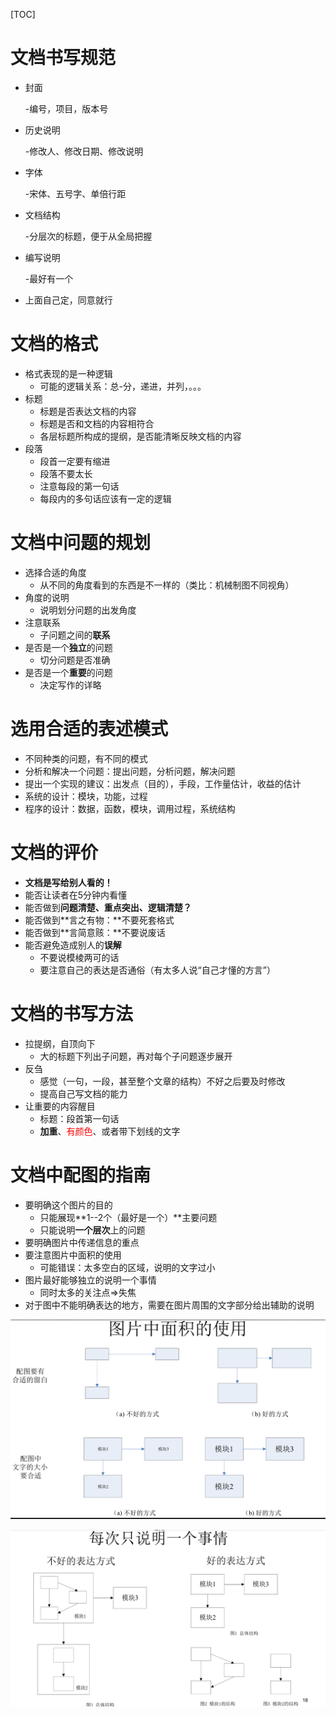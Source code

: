 [TOC]

# 文档书写规范

- 封面

  -编号，项目，版本号

- 历史说明

  -修改人、修改日期、修改说明

- 字体

  -宋体、五号字、单倍行距

- 文档结构

  -分层次的标题，便于从全局把握

- 编写说明

  -最好有一个

- 上面自己定，同意就行

# 文档的格式

- 格式表现的是一种逻辑
  - 可能的逻辑关系：总-分，递进，并列，。。。
- 标题
  - 标题是否表达文档的内容
  - 标题是否和文档的内容相符合
  - 各层标题所构成的提纲，是否能清晰反映文档的内容
- 段落
  - 段首一定要有缩进
  - 段落不要太长
  - 注意每段的第一句话
  - 每段内的多句话应该有一定的逻辑

# 文档中问题的规划

- 选择合适的角度
  - 从不同的角度看到的东西是不一样的（类比：机械制图不同视角）
- 角度的说明
  - 说明划分问题的出发角度
- 注意联系
  - 子问题之间的**联系**
- 是否是一个**独立**的问题
  - 切分问题是否准确
- 是否是一个**重要**的问题
  - 决定写作的详略

# 选用合适的表述模式

- 不同种类的问题，有不同的模式
- 分析和解决一个问题：提出问题，分析问题，解决问题
- 提出一个实现的建议：出发点（目的），手段，工作量估计，收益的估计
- 系统的设计：模块，功能，过程
- 程序的设计：数据，函数，模块，调用过程，系统结构

# 文档的评价

- **文档是写给别人看的！**
- 能否让读者在5分钟内看懂
- 能否做到**问题清楚、重点突出、逻辑清楚？**
- 能否做到**言之有物：**不要死套格式
- 能否做到**言简意赅：**不要说废话
- 能否避免造成别人的**误解**
  - 不要说模棱两可的话
  - 要注意自己的表达是否通俗（有太多人说“自己才懂的方言”）

# 文档的书写方法

- 拉提纲，自顶向下
  - 大的标题下列出子问题，再对每个子问题逐步展开
- 反刍
  - 感觉（一句，一段，甚至整个文章的结构）不好之后要及时修改
  - 提高自己写文档的能力
- 让重要的内容醒目
  - 标题：段首第一句话
  - **加重**、<font color=red>有颜色</font>、或者带下划线的文字

# 文档中配图的指南

- 要明确这个图片的目的
  - 只能展现**1--2个（最好是一个）**主要问题
  - 只能说明**一个层次**上的问题
- 要明确图片中传递信息的重点
- 要注意图片中面积的使用
  - 可能错误：太多空白的区域，说明的文字过小
- 图片最好能够独立的说明一个事情
  - 同时太多的关注点=>失焦
- 对于图中不能明确表达的地方，需要在图片周围的文字部分给出辅助的说明

![图片中面积的使用](./sources/项目文档/图片中面积的使用.png)



![每次只说明一个事情](./sources/项目文档/每次只说明一个事情.png)